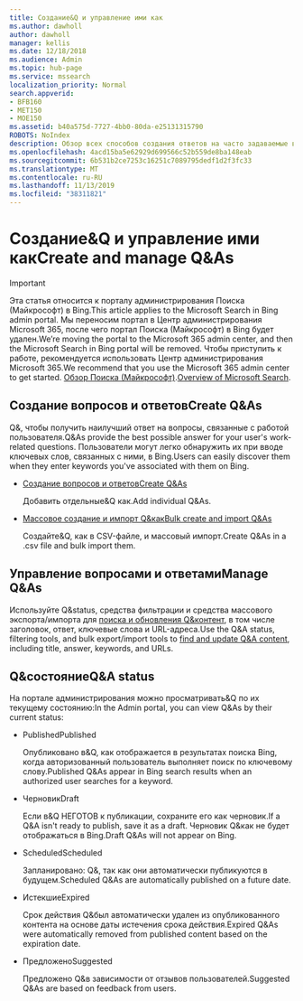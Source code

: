 ```yaml
---
title: Создание&Q и управление ими как
ms.author: dawholl
author: dawholl
manager: kellis
ms.date: 12/18/2018
ms.audience: Admin
ms.topic: hub-page
ms.service: mssearch
localization_priority: Normal
search.appverid:
- BFB160
- MET150
- MOE150
ms.assetid: b40a575d-7727-4bb0-80da-e25131315790
ROBOTS: NoIndex
description: Обзор всех способов создания ответов на часто задаваемые вопросы на портале администрирования поиска Microsoft
ms.openlocfilehash: 4acd15ba5e62929d699566c52b559de8ba148eab
ms.sourcegitcommit: 6b531b2ce7253c16251c7089795dedf1d2f3fc33
ms.translationtype: MT
ms.contentlocale: ru-RU
ms.lasthandoff: 11/13/2019
ms.locfileid: "38311821"
---
```

# <a name="create-and-manage-qas"></a><span data-ttu-id="a6a22-103">Создание&Q и управление ими как</span><span class="sxs-lookup"><span data-stu-id="a6a22-103">Create and manage Q&As</span></span>

> [!IMPORTANT]
> <span data-ttu-id="a6a22-104">Эта статья относится к порталу администрирования Поиска (Майкрософт) в Bing.</span><span class="sxs-lookup"><span data-stu-id="a6a22-104">This article applies to the Microsoft Search in Bing admin portal.</span></span> <span data-ttu-id="a6a22-105">Мы переносим портал в Центр администрирования Microsoft 365, после чего портал Поиска (Майкрософт) в Bing будет удален.</span><span class="sxs-lookup"><span data-stu-id="a6a22-105">We’re moving the portal to the Microsoft 365 admin center, and then the Microsoft Search in Bing portal will be removed.</span></span> <span data-ttu-id="a6a22-106">Чтобы приступить к работе, рекомендуется использовать Центр администрирования Microsoft 365.</span><span class="sxs-lookup"><span data-stu-id="a6a22-106">We recommend that you use the Microsoft 365 admin center to get started.</span></span> <span data-ttu-id="a6a22-107">[Обзор Поиска (Майкрософт)](overview-microsoft-search.md).</span><span class="sxs-lookup"><span data-stu-id="a6a22-107">[Overview of Microsoft Search](overview-microsoft-search.md).</span></span>
    
## <a name="create-qas"></a><span data-ttu-id="a6a22-108">Создание вопросов и ответов</span><span class="sxs-lookup"><span data-stu-id="a6a22-108">Create Q&As</span></span>

<span data-ttu-id="a6a22-109">Q&, чтобы получить наилучший ответ на вопросы, связанные с работой пользователя.</span><span class="sxs-lookup"><span data-stu-id="a6a22-109">Q&As provide the best possible answer for your user's work-related questions.</span></span> <span data-ttu-id="a6a22-110">Пользователи могут легко обнаружить их при вводе ключевых слов, связанных с ними, в Bing.</span><span class="sxs-lookup"><span data-stu-id="a6a22-110">Users can easily discover them when they enter keywords you've associated with them on Bing.</span></span>
  
- [<span data-ttu-id="a6a22-111">Создание вопросов и ответов</span><span class="sxs-lookup"><span data-stu-id="a6a22-111">Create Q&As</span></span>](create-qas.md)
    
    <span data-ttu-id="a6a22-112">Добавить отдельные&Q как.</span><span class="sxs-lookup"><span data-stu-id="a6a22-112">Add individual Q&As.</span></span>
    
- [<span data-ttu-id="a6a22-113">Массовое создание и импорт Q&как</span><span class="sxs-lookup"><span data-stu-id="a6a22-113">Bulk create and import Q&As</span></span>](bulk-create-qas.md)
    
    <span data-ttu-id="a6a22-114">Создайте&Q, как в CSV-файле, и массовый импорт.</span><span class="sxs-lookup"><span data-stu-id="a6a22-114">Create Q&As in a .csv file and bulk import them.</span></span>
    
## <a name="manage-qas"></a><span data-ttu-id="a6a22-115">Управление вопросами и ответами</span><span class="sxs-lookup"><span data-stu-id="a6a22-115">Manage Q&As</span></span>

<span data-ttu-id="a6a22-116">Используйте Q&status, средства фильтрации и средства массового экспорта/импорта для [поиска и обновления Q&контент](manage-qas.md), в том числе заголовок, ответ, ключевые слова и URL-адреса.</span><span class="sxs-lookup"><span data-stu-id="a6a22-116">Use the Q&A status, filtering tools, and bulk export/import tools to [find and update Q&A content](manage-qas.md), including title, answer, keywords, and URLs.</span></span>
  
## <a name="qa-status"></a><span data-ttu-id="a6a22-117">Q&состояние</span><span class="sxs-lookup"><span data-stu-id="a6a22-117">Q&A status</span></span>

<span data-ttu-id="a6a22-118">На портале администрирования можно просматривать&Q по их текущему состоянию:</span><span class="sxs-lookup"><span data-stu-id="a6a22-118">In the Admin portal, you can view Q&As by their current status:</span></span>
  
- <span data-ttu-id="a6a22-119">Published</span><span class="sxs-lookup"><span data-stu-id="a6a22-119">Published</span></span>
    
    <span data-ttu-id="a6a22-120">Опубликовано в&Q, как отображается в результатах поиска Bing, когда авторизованный пользователь выполняет поиск по ключевому слову.</span><span class="sxs-lookup"><span data-stu-id="a6a22-120">Published Q&As appear in Bing search results when an authorized user searches for a keyword.</span></span>
    
- <span data-ttu-id="a6a22-121">Черновик</span><span class="sxs-lookup"><span data-stu-id="a6a22-121">Draft</span></span>
    
    <span data-ttu-id="a6a22-122">Если в&Q НЕГОТОВ к публикации, сохраните его как черновик.</span><span class="sxs-lookup"><span data-stu-id="a6a22-122">If a Q&A isn't ready to publish, save it as a draft.</span></span> <span data-ttu-id="a6a22-123">Черновик Q&как не будет отображаться в Bing.</span><span class="sxs-lookup"><span data-stu-id="a6a22-123">Draft Q&As will not appear on Bing.</span></span>
    
- <span data-ttu-id="a6a22-124">Scheduled</span><span class="sxs-lookup"><span data-stu-id="a6a22-124">Scheduled</span></span>
    
    <span data-ttu-id="a6a22-125">Запланировано: Q&, так как они автоматически публикуются в будущем.</span><span class="sxs-lookup"><span data-stu-id="a6a22-125">Scheduled Q&As are automatically published on a future date.</span></span>
    
- <span data-ttu-id="a6a22-126">Истекшие</span><span class="sxs-lookup"><span data-stu-id="a6a22-126">Expired</span></span>
    
    <span data-ttu-id="a6a22-127">Срок действия Q&был автоматически удален из опубликованного контента на основе даты истечения срока действия.</span><span class="sxs-lookup"><span data-stu-id="a6a22-127">Expired Q&As were automatically removed from published content based on the expiration date.</span></span>
    
- <span data-ttu-id="a6a22-128">Предложено</span><span class="sxs-lookup"><span data-stu-id="a6a22-128">Suggested</span></span>
    
    <span data-ttu-id="a6a22-129">Предложено Q&в зависимости от отзывов пользователей.</span><span class="sxs-lookup"><span data-stu-id="a6a22-129">Suggested Q&As are based on feedback from users.</span></span>

  

